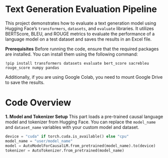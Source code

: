 # Text Generation Evaluation Pipeline

This project demonstrates how to evaluate a text generation model using Hugging Face’s `transformers`, `datasets`, and `evaluate` libraries. It utilizes BERTScore, BLEU, and ROUGE metrics to evaluate the performance of a language model on a test dataset and saves the results in an Excel file.

**Prerequisites**
Before running the code, ensure that the required packages are installed. You can install them using the following command:
```
!pip install transformers datasets evaluate bert_score sacrebleu rouge_score numpy pandas
```
Additionally, if you are using Google Colab, you need to mount Google Drive to save the results.

# Code Overview
**1. Model and Tokenizer Setup**
This part loads a pre-trained causal language model and tokenizer from Hugging Face. You can replace the `model_name` and `dataset_name` variables with your custom model and dataset.
```python
device = "cuda" if torch.cuda.is_available() else "cpu"
model_name = "user/model_name"
model = AutoModelForCausalLM.from_pretrained(model_name).to(device)
tokenizer = AutoTokenizer.from_pretrained(model_name)
```
